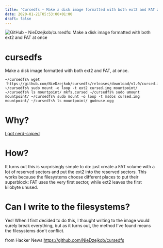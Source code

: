 ```yaml
---
title: 'Cursedfs – Make a disk image formatted with both ext2 and FAT at once'
date: 2020-01-21T05:53:00+01:00
draft: false
---
```


![](https://avatars3.githubusercontent.com/u/23580910?s=400&v=4 "GitHub - NieDzejkob/cursedfs: Make a disk image formatted with both ext2 and FAT at once")  

[](https://github.com/NieDzejkob/cursedfs#cursedfs)cursedfs
===========================================================

Make a disk image formatted with both ext2 and FAT, at once.

```
~/cursedfs% wget 'https://github.com/NieDzejkob/cursedfs/releases/download/v1.0/cursed.img' ~/cursedfs% sudo mount -o loop -t ext2 cursed.img mountpoint/ ~/cursedfs% ls mountpoint/ mkfs.cursed ~/cursedfs% sudo umount mountpoint/ ~/cursedfs% sudo mount -o loop -t msdos cursed.img mountpoint/ ~/cursedfs% ls mountpoint/ gudnuse.ogg
```

[](https://github.com/NieDzejkob/cursedfs#why)Why?
==================================================

[I got nerd-sniped](https://twitter.com/Foone/status/1217162186130198529?s=20)

[](https://github.com/NieDzejkob/cursedfs#how)How?
==================================================

It turns out this is surprisingly simple to do: just create a FAT volume with a lot of reserved sectors and put the ext2 into the reserved sectors. This works because the filesystems choose different places to put their superblock: FAT uses the very first sector, while ext2 leaves the first kilobyte unused.

[](https://github.com/NieDzejkob/cursedfs#can-i-write-to-the-filesystems)Can I write to the filesystems?
========================================================================================================

Yes! When I first decided to do this, I thought writing to the image would surely break everything, but as it turns out, the method I've found means the filesystems don't conflict.

  
  
from Hacker News https://github.com/NieDzejkob/cursedfs